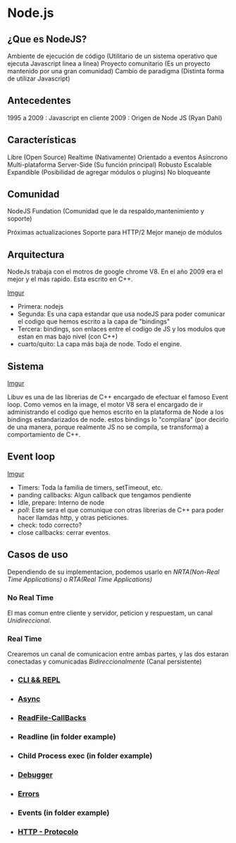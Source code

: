 # Node.js

## ¿Que es NodeJS?

Ambiente de ejecución de código (Utilitario de un sistema operativo que ejecuta Javascript linea a linea)
Proyecto comunitario (Es un proyecto mantenido por una gran comunidad)
Cambio de paradigma (Distinta forma de utilizar Javascript)

## Antecedentes

1995 a 2009 : Javascript en cliente
2009 : Origen de Node JS (Ryan Dahl)

## Características

Libre (Open Source)
Realtime (Nativamente)
Orientado a eventos
Asíncrono
Multi-plataforma
Server-Side (Su función principal)
Robusto
Escalable
Expandible (Posibilidad de agregar módulos o plugins)
No bloqueante

## Comunidad

NodeJS Fundation (Comunidad que le da respaldo,mantenimiento y soporte)

Próximas actualizaciones
Soporte para HTTP/2
Mejor manejo de módulos

## Arquitectura

NodeJs trabaja con el motros de google chrome V8. En el año 2009 era el mejor y el más rapido. Esta escrito en C++.

[Imgur](https://i.imgur.com/dDPqkSx.png)

- Primera: nodejs
- Segunda: Es una capa estandar que usa nodeJS para poder comunicar el codigo que hemos escrito a la capa de "bindings"
- Tercera: bindings, son enlaces entre el codigo de JS y los modulos que estan en mas bajo nivel (con C++)
- cuarto/quito: La capa más baja de node. Todo el engine.

## Sistema

[Imgur](https://i.imgur.com/5wZALl9.png)

Libuv es una de las librerias de C++ encargado de efectuar el famoso Event loop.
Como vemos en la image, el motor V8 sera el encargado de ir administrando el codigo que hemos escrito en la plataforma de Node a los bindings estandarizados de node. estos bindings lo "compilara" (por decirlo de una manera, porque realmente JS no se compila, se transforma) a comportamiento de C++.

## Event loop

[Imgur](https://i.imgur.com/XcohGQk.png)

- Timers: Toda la familia de timers, setTimeout, etc.
- panding callbacks: Algun callback que tengamos pendiente
- Idle, prepare: Interno de node
- *poll*: Este sera el que comunique con otras librerias de C++ para poder hacer llamdas http, y otras peticiones.
- check: todo correcto?
- close callbacks: cerrar eventos.  

## Casos de uso

Dependiendo de su implementacion, podemos usarlo en *NRTA(Non-Real Time Applications)* o *RTA(Real Time Applications)*

### No Real Time

El mas comun entre cliente y servidor, peticion y respuestam, un canal *Unidireccional*.

### Real Time

Crearemos un canal de comunicacion entre ambas partes, y las dos estaran conectadas y comunicadas *Bidireccionalmente* (Canal persistente)

- ### [CLI && REPL](https://github.com/VGamezz19/platzi-course-notes/blob/master/NodeJs/NodeBasico/doc/01-CLI&&REPL.md)

- ### [Async](https://github.com/VGamezz19/platzi-course-notes/blob/master/NodeJs/NodeBasico/doc/02-async.md)

- ### [ReadFile-CallBacks](https://github.com/VGamezz19/platzi-course-notes/blob/master/NodeJs/NodeBasico/doc/03-ReadFile-CallBacks.md)

- ### Readline (in folder example)

- ### Child Process exec (in folder example)

- ### [Debugger](https://github.com/VGamezz19/platzi-course-notes/blob/master/NodeJs/NodeBasico/doc/06-debugger.md)

- ### [Errors](https://github.com/VGamezz19/platzi-course-notes/blob/master/NodeJs/NodeBasico/doc/07-Errors.md)

- ### Events (in folder example)

- ### [HTTP - Protocolo](https://github.com/VGamezz19/platzi-course-notes/blob/master/NodeJs/NodeBasico/doc/09-HTTP.md)